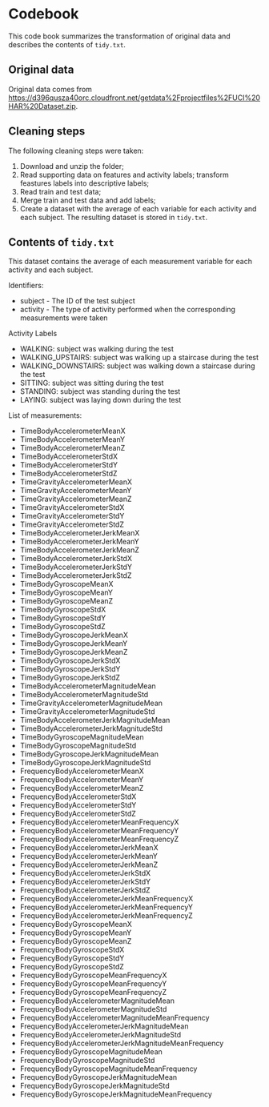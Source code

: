 # Codebook

This code book summarizes the transformation of original data and describes the contents of `tidy.txt`.

## Original data
Original data comes from https://d396qusza40orc.cloudfront.net/getdata%2Fprojectfiles%2FUCI%20HAR%20Dataset.zip.

## Cleaning steps
The following cleaning steps were taken:
1. Download and unzip the folder;
2. Read supporting data on features and activity labels; transform feastures labels into descriptive labels;
3. Read train and test data;
4. Merge train and test data and add labels;
5. Create a dataset with the average of each variable for each activity and each subject.
The resulting dataset is stored in `tidy.txt`.

## Contents of `tidy.txt`
This dataset contains the average of each measurement variable for each activity and each subject.

Identifiers:
* subject - The ID of the test subject
* activity - The type of activity performed when the corresponding measurements were taken

Activity Labels

* WALKING: subject was walking during the test
* WALKING_UPSTAIRS: subject was walking up a staircase during the test
* WALKING_DOWNSTAIRS: subject was walking down a staircase during the test
* SITTING: subject was sitting during the test
* STANDING: subject was standing during the test
* LAYING: subject was laying down during the test

List of measurements:
* TimeBodyAccelerometerMeanX
* TimeBodyAccelerometerMeanY
* TimeBodyAccelerometerMeanZ
* TimeBodyAccelerometerStdX
* TimeBodyAccelerometerStdY
* TimeBodyAccelerometerStdZ
* TimeGravityAccelerometerMeanX
* TimeGravityAccelerometerMeanY
* TimeGravityAccelerometerMeanZ
* TimeGravityAccelerometerStdX
* TimeGravityAccelerometerStdY
* TimeGravityAccelerometerStdZ
* TimeBodyAccelerometerJerkMeanX
* TimeBodyAccelerometerJerkMeanY
* TimeBodyAccelerometerJerkMeanZ
* TimeBodyAccelerometerJerkStdX
* TimeBodyAccelerometerJerkStdY
* TimeBodyAccelerometerJerkStdZ
* TimeBodyGyroscopeMeanX
* TimeBodyGyroscopeMeanY
* TimeBodyGyroscopeMeanZ
* TimeBodyGyroscopeStdX
* TimeBodyGyroscopeStdY
* TimeBodyGyroscopeStdZ
* TimeBodyGyroscopeJerkMeanX
* TimeBodyGyroscopeJerkMeanY
* TimeBodyGyroscopeJerkMeanZ
* TimeBodyGyroscopeJerkStdX
* TimeBodyGyroscopeJerkStdY
* TimeBodyGyroscopeJerkStdZ
* TimeBodyAccelerometerMagnitudeMean
* TimeBodyAccelerometerMagnitudeStd
* TimeGravityAccelerometerMagnitudeMean
* TimeGravityAccelerometerMagnitudeStd
* TimeBodyAccelerometerJerkMagnitudeMean
* TimeBodyAccelerometerJerkMagnitudeStd
* TimeBodyGyroscopeMagnitudeMean
* TimeBodyGyroscopeMagnitudeStd
* TimeBodyGyroscopeJerkMagnitudeMean
* TimeBodyGyroscopeJerkMagnitudeStd
* FrequencyBodyAccelerometerMeanX
* FrequencyBodyAccelerometerMeanY
* FrequencyBodyAccelerometerMeanZ
* FrequencyBodyAccelerometerStdX
* FrequencyBodyAccelerometerStdY
* FrequencyBodyAccelerometerStdZ
* FrequencyBodyAccelerometerMeanFrequencyX
* FrequencyBodyAccelerometerMeanFrequencyY
* FrequencyBodyAccelerometerMeanFrequencyZ
* FrequencyBodyAccelerometerJerkMeanX
* FrequencyBodyAccelerometerJerkMeanY
* FrequencyBodyAccelerometerJerkMeanZ
* FrequencyBodyAccelerometerJerkStdX
* FrequencyBodyAccelerometerJerkStdY
* FrequencyBodyAccelerometerJerkStdZ
* FrequencyBodyAccelerometerJerkMeanFrequencyX
* FrequencyBodyAccelerometerJerkMeanFrequencyY
* FrequencyBodyAccelerometerJerkMeanFrequencyZ
* FrequencyBodyGyroscopeMeanX
* FrequencyBodyGyroscopeMeanY
* FrequencyBodyGyroscopeMeanZ
* FrequencyBodyGyroscopeStdX
* FrequencyBodyGyroscopeStdY
* FrequencyBodyGyroscopeStdZ
* FrequencyBodyGyroscopeMeanFrequencyX
* FrequencyBodyGyroscopeMeanFrequencyY
* FrequencyBodyGyroscopeMeanFrequencyZ
* FrequencyBodyAccelerometerMagnitudeMean
* FrequencyBodyAccelerometerMagnitudeStd
* FrequencyBodyAccelerometerMagnitudeMeanFrequency
* FrequencyBodyAccelerometerJerkMagnitudeMean
* FrequencyBodyAccelerometerJerkMagnitudeStd
* FrequencyBodyAccelerometerJerkMagnitudeMeanFrequency
* FrequencyBodyGyroscopeMagnitudeMean
* FrequencyBodyGyroscopeMagnitudeStd
* FrequencyBodyGyroscopeMagnitudeMeanFrequency
* FrequencyBodyGyroscopeJerkMagnitudeMean
* FrequencyBodyGyroscopeJerkMagnitudeStd
* FrequencyBodyGyroscopeJerkMagnitudeMeanFrequency
